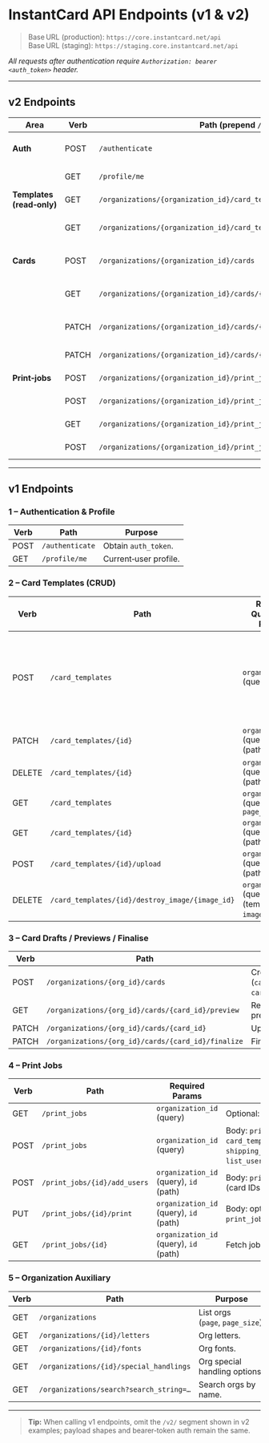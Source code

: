 # InstantCard API Endpoints (v1 & v2)

> Base URL (production): `https://core.instantcard.net/api`  
> Base URL (staging): `https://staging.core.instantcard.net/api`  

*All requests after authentication require `Authorization: bearer <auth_token>` header.*

---

## v2 Endpoints  

| Area | Verb | Path (prepend `/v2/`) | Purpose |
|------|------|-----------------------|---------|
| **Auth** | POST | `/authenticate` | Exchange email+password for `auth_token`. |
|  | GET  | `/profile/me` | Current‑user profile. |
| **Templates (read‑only)** | GET | `/organizations/{organization_id}/card_templates` | List template IDs & names. |
|  | GET | `/organizations/{organization_id}/card_templates/{template_id}/fields` | Variable fields required by template. |
| **Cards** | POST | `/organizations/{organization_id}/cards` | Create draft card from a template. |
|  | GET | `/organizations/{organization_id}/cards/{card_id}/preview` | Base‑64 PNGs for draft (front/back). |
|  | PATCH | `/organizations/{organization_id}/cards/{card_id}` | Update draft/final card data. |
|  | PATCH | `/organizations/{organization_id}/cards/{card_id}/finalize` | Lock card for printing. |
| **Print‑jobs** | POST | `/organizations/{organization_id}/print_jobs` | Create a print‑job “cart”. |
|  | POST | `/organizations/{organization_id}/print_jobs/{id}/add_cards` | Add card IDs to job. |
|  | GET | `/organizations/{organization_id}/print_jobs/{id}/check_balance` | Confirm funds for job. |
|  | POST | `/organizations/{organization_id}/print_jobs/{id}/print` | Submit job to production. |

---

## v1 Endpoints  

### 1 – Authentication & Profile

| Verb | Path | Purpose |
|------|------|---------|
| POST | `/authenticate` | Obtain `auth_token`. |
| GET  | `/profile/me` | Current‑user profile. |

### 2 – Card Templates (CRUD)

| Verb | Path | Required Query/Path Params | Notes |
|------|------|----------------------------|-------|
| POST | `/card_templates` | `organization_id` (query) | Create template.<br/>Body (form‑urlencoded): `card_template[name]`, `card_template[card_type_id]`, optional JSON strings `card_template[front_data]`, `back_data`, `options`, `template_fields`, `card_data`, `special_handlings`. |
| PATCH | `/card_templates/{id}` | `organization_id` (query), `id` (path) | Update template (same body keys as POST; send only those to change). |
| DELETE | `/card_templates/{id}` | `organization_id` (query), `id` (path) | Delete template. |
| GET | `/card_templates` | `organization_id` (query), `page`, `page_size` | List templates. |
| GET | `/card_templates/{id}` | `organization_id` (query), `id` (path) | Fetch template metadata. |
| POST | `/card_templates/{id}/upload` | `organization_id` (query), `id` (path) | Attach image file (`image`) to template. |
| DELETE | `/card_templates/{id}/destroy_image/{image_id}` | `organization_id` (query), `id` (template), `image_id` (path) | Delete attached image. |

### 3 – Card Drafts / Previews / Finalise

| Verb | Path | Purpose |
|------|------|---------|
| POST | `/organizations/{org_id}/cards` | Create draft card (`card_template_id`, `card[data]`). |
| GET | `/organizations/{org_id}/cards/{card_id}/preview` | Render PNG preview (Base64). |
| PATCH | `/organizations/{org_id}/cards/{card_id}` | Update card data. |
| PATCH | `/organizations/{org_id}/cards/{card_id}/finalize` | Finalise card. |

### 4 – Print Jobs

| Verb | Path | Required Params | Notes |
|------|------|-----------------|-------|
| GET | `/print_jobs` | `organization_id` (query) | Optional: `page`, `page_size`, `status`. |
| POST | `/print_jobs` | `organization_id` (query) | Body: `print_job[name]`, `card_template_id`, optional `shipping_provider_id`, `list_users`, `status`. |
| POST | `/print_jobs/{id}/add_users` | `organization_id` (query), `id` (path) | Body: `print_job[list_users]` (card IDs). |
| PUT | `/print_jobs/{id}/print` | `organization_id` (query), `id` (path) | Body: optional `print_job[shipping_provider_id]`. |
| GET | `/print_jobs/{id}` | `organization_id` (query), `id` (path) | Fetch job details. |

### 5 – Organization Auxiliary

| Verb | Path | Purpose |
|------|------|---------|
| GET | `/organizations` | List orgs (`page`, `page_size`). |
| GET | `/organizations/{id}/letters` | Org letters. |
| GET | `/organizations/{id}/fonts` | Org fonts. |
| GET | `/organizations/{id}/special_handlings` | Org special handling options. |
| GET | `/organizations/search?search_string=…` | Search orgs by name. |

---

> **Tip:** When calling v1 endpoints, omit the `/v2/` segment shown in v2 examples; payload shapes and bearer‑token auth remain the same.


